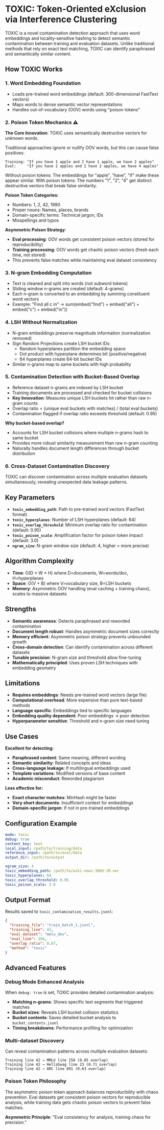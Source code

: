 # TOXIC: Token-Oriented eXclusion via Interference Clustering

TOXIC is a novel contamination detection approach that uses word embeddings and locality-sensitive hashing to detect semantic contamination between training and evaluation datasets. Unlike traditional methods that rely on exact text matching, TOXIC can identify paraphrased and semantically similar content.

## How TOXIC Works

### 1. Word Embedding Foundation
- Loads pre-trained word embeddings (default: 300-dimensional FastText vectors)
- Maps words to dense semantic vector representations
- Handles out-of-vocabulary (OOV) words using "poison tokens"

### 2. Poison Token Mechanics ⚠️

**The Core Innovation**: TOXIC uses semantically destructive vectors for unknown words.

Traditional approaches ignore or nullify OOV words, but this can cause false positives:
```
Training: "If you have 1 apple and I have 1 apple, we have 2 apples"
Eval:     "If you have 2 apples and I have 2 apples, we have 4 apples"
```

Without poison tokens: The embeddings for "apple", "have", "if" make these appear similar.
With poison tokens: The numbers "1", "2", "4" get distinct destructive vectors that break false similarity.

**Poison Token Categories:**
- Numbers: 1, 2, 42, 1990
- Proper nouns: Names, places, brands  
- Domain-specific terms: Technical jargon, IDs
- Misspellings and typos

**Asymmetric Poison Strategy**: 
- **Eval processing**: OOV words get consistent poison vectors (stored for reproducibility)
- **Training processing**: OOV words get chaotic poison vectors (fresh each time, not stored)
- This prevents false matches while maintaining eval dataset consistency

### 3. N-gram Embedding Computation
- Text is cleaned and split into words (not subword tokens)
- Sliding window n-grams are created (default: 4-grams)
- Each n-gram is converted to an embedding by summing constituent word vectors
- Example: "Find all c in" → sum(embed("find") + embed("all") + embed("c") + embed("in"))

### 4. LSH Without Normalization
- N-gram embeddings preserve magnitude information (normalization removed)
- Sign Random Projections create LSH bucket IDs:
  - Random hyperplanes partition the embedding space
  - Dot product with hyperplane determines bit (positive/negative)
  - 64 hyperplanes create 64-bit bucket IDs
- Similar n-grams map to same buckets with high probability

### 5. Contamination Detection with Bucket-Based Overlap
- Reference dataset n-grams are indexed by LSH bucket
- Training documents are processed and checked for bucket collisions
- **Key Innovation**: Measures unique LSH buckets hit rather than raw n-gram counts
- Overlap ratio = (unique eval buckets with matches) / (total eval buckets)
- Contamination flagged if overlap ratio exceeds threshold (default: 0.95)

**Why bucket-based overlap?**
- Accounts for LSH bucket collisions where multiple n-grams hash to same bucket
- Provides more robust similarity measurement than raw n-gram counting
- Naturally handles document length differences through bucket distribution

### 6. Cross-Dataset Contamination Discovery
TOXIC can discover contamination across multiple evaluation datasets simultaneously, revealing unexpected data leakage patterns.

## Key Parameters

- **`toxic_embedding_path`**: Path to pre-trained word vectors (FastText format)
- **`toxic_hyperplanes`**: Number of LSH hyperplanes (default: 64)
- **`toxic_overlap_threshold`**: Minimum overlap ratio for contamination (default: 0.95)
- **`toxic_poison_scale`**: Amplification factor for poison token impact (default: 3.0)
- **`ngram_size`**: N-gram window size (default: 4, higher = more precise)

## Algorithm Complexity

- **Time**: O(D × W × H) where D=documents, W=words/doc, H=hyperplanes
- **Space**: O(V + B) where V=vocabulary size, B=LSH buckets
- **Memory**: Asymmetric OOV handling (eval caching + training chaos), scales to massive datasets

## Strengths

- **Semantic awareness**: Detects paraphrased and reworded contamination
- **Document length robust**: Handles asymmetric document sizes correctly
- **Memory efficient**: Asymmetric poison strategy prevents unbounded growth
- **Cross-domain detection**: Can identify contamination across different datasets
- **Tunable precision**: N-gram size and threshold allow fine-tuning
- **Mathematically principled**: Uses proven LSH techniques with embedding geometry

## Limitations

- **Requires embeddings**: Needs pre-trained word vectors (large file)
- **Computational overhead**: More expensive than pure text-based methods
- **Language specific**: Embeddings tied to specific languages
- **Embedding quality dependent**: Poor embeddings → poor detection
- **Hyperparameter sensitive**: Threshold and n-gram size need tuning

## Use Cases

**Excellent for detecting:**
- **Paraphrased content**: Same meaning, different wording
- **Semantic similarity**: Related concepts and ideas
- **Cross-language leakage**: If multilingual embeddings used
- **Template variations**: Modified versions of base content
- **Academic misconduct**: Reworded plagiarism

**Less effective for:**
- **Exact character matches**: MinHash might be faster
- **Very short documents**: Insufficient context for embeddings
- **Domain-specific jargon**: If not in pre-trained embeddings

## Configuration Example

```yaml
mode: toxic
debug: true
content_key: text
local_input: /path/to/training/data
reference_input: /path/to/eval/data
output_dir: /path/to/output

ngram_size: 4
toxic_embedding_path: /path/to/wiki-news-300d-1M.vec
toxic_hyperplanes: 64
toxic_overlap_threshold: 0.95
toxic_poison_scale: 3.0
```

## Output Format

Results saved to `toxic_contamination_results.jsonl`:
```json
{
  "training_file": "train_batch_1.jsonl",
  "training_line": 42, 
  "eval_dataset": "mmlu_dev",
  "eval_line": 156,
  "overlap_ratio": 0.67,
  "method": "toxic"
}
```

## Advanced Features

### Debug Mode Enhanced Analysis
When `debug: true` is set, TOXIC provides detailed contamination analysis:
- **Matching n-grams**: Shows specific text segments that triggered matches
- **Bucket sizes**: Reveals LSH bucket collision statistics
- **Bucket contents**: Saves detailed bucket analysis to `bucket_contents.jsonl`
- **Timing breakdowns**: Performance profiling for optimization

### Multi-dataset Discovery
Can reveal contamination patterns across multiple evaluation datasets:
```
Training line 42 → MMLU line 156 (0.85 overlap)
Training line 42 → HellaSwag line 23 (0.71 overlap)  
Training line 42 → ARC line 891 (0.63 overlap)
```

### Poison Token Philosophy
The asymmetric poison token approach balances reproducibility with chaos prevention. Eval datasets get consistent poison vectors for reproducible analysis, while training data gets chaotic poison vectors to prevent false matches.

**Asymmetric Principle**: "Eval consistency for analysis, training chaos for precision."